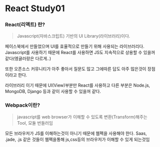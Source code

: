 # React Study01

### React(리액트) 란?

> Javascript(자바스크립트) 기반의 UI Library(라이브러리)이다.

페이스북에서 만들었으며 UI를 효율적으로 만들기 위해 사용되는 라이브러리다.
Javascript를 사용하기 때문에 React를 사용하면 JS도 지속적으로 상용할 수 있을꺼같다(엥귤러랑은 다르게..)

또한 오픈소스 커뮤니티가 아주 좋아서 질문도 많고 그에따른 답도 아주 많은것이 장점이라고 한다.

라이브러리 이기 때문에 UI(View)부분만 React를 사용하고 다른 부분은 Node.js, MongoDB, Django 등과 같이 사용할 수 있을꺼 같다.




### Webpack이란?

> javascript를 web browser가 이해할 수 있도록 변환(Transform)해주는 Tool, 모듈 번들러임

모든 브라우저가 JS를 이해하는것이 아니기 때문에 웹펙을 사용해야 한다.
Saas, .jade, .js 같은 것들이 웹펙을통해 js,css등의 브라우저가 이해할 수 있게 되는것임